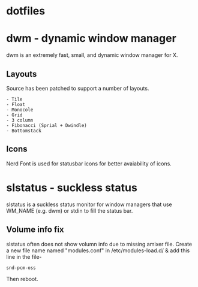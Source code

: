 # dotfiles

dwm - dynamic window manager
============================
dwm is an extremely fast, small, and dynamic window manager for X.

Layouts
-------
Source has been patched to support a number of layouts.

	- Tile
	- Float
	- Monocole
	- Grid
	- 3 column
	- Fibonacci (Sprial + Dwindle)
	- Bottomstack

Icons
-----
Nerd Font is used for statusbar icons for better avaiability of icons.


slstatus - suckless status
==========================
slstatus is a suckless status monitor for window managers that use WM_NAME
(e.g. dwm) or stdin to fill the status bar.

Volume info fix
---------------
slstatus often does not show volumn info due to missing amixer file.
Create a new file name named "modules.conf" in /etc/modules-load.d/ & add this line in the file-

	snd-pcm-oss

Then reboot.
